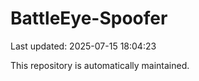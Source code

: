 # BattleEye-Spoofer

Last updated: 2025-07-15 18:04:23

This repository is automatically maintained.
